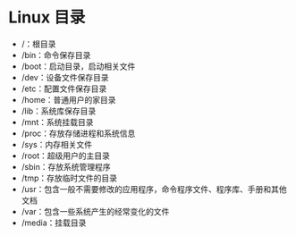 # Linux 目录

* /：根目录
* /bin：命令保存目录
* /boot：启动目录，启动相关文件
* /dev：设备文件保存目录
* /etc：配置文件保存目录
* /home：普通用户的家目录
* /lib：系统库保存目录
* /mnt：系统挂载目录
* /proc：存放存储进程和系统信息
* /sys：内存相关文件
* /root：超级用户的主目录
* /sbin：存放系统管理程序
* /tmp：存放临时文件的目录
* /usr：包含一般不需要修改的应用程序，命令程序文件、程序库、手册和其他文档
* /var：包含一些系统产生的经常变化的文件
* /media：挂载目录